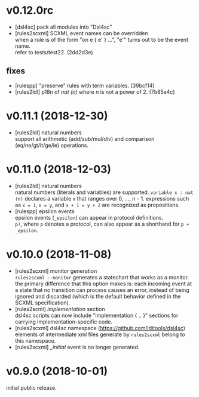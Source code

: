 # v0.12.0rc

- [dsl4sc] pack all modules into "Dsl4sc"
- [rules2scxml] SCXML event names can be overridden  
  when a rule is of the form "on e { e' } ...", "e'" turns out to be the event name.  
  refer to tests/test22.
  (2dd2d3e)

## fixes
- [rulespp] "preserve" rules with term variables.
  (39bcf14)
- [rules2ldl] p18n of _nat (n)_ where _n_ is not a power of 2.
  (7b85a4c)

# v0.11.1 (2018-12-30)

- [rules2ldl] natural numbers  
  support all arithmetic (add/sub/mul/div) and comparison (eq/ne/gt/lt/ge/le) operations.

# v0.11.0 (2018-12-03)

- [rules2ldl] natural numbers  
  natural numbers (literals and variables) are supported.
  `variable x : nat (n)` declares a variable `x` that ranges over 0, ..., n - 1.
  expressions such as `x = 1`, `x = y`, and `x + 1 = y + 2` are recognized as propositions.
- [rulespp] epsilon events  
  epsilon events (`_epsilon`) can appear in protocol definitions.  
  `p?`, where `p` denotes a protocol, can also appear as a shorthand for `p + _epsilon`.

# v0.10.0 (2018-11-08)

- [rules2scxml] monitor generation  
  `rules2scxml --monitor` generates a statechart that works as a monitor.
  the primary difference that this option makes is:
  each incoming event at a state that no transition can process causes an error,
  instead of being ignored and discarded
  (which is the default behavior defined in the SCXML specification).
- [rules2scml] _implementation_ section  
  dsl4sc scripts can now include "implementation { .. }" sections
  for carrying implementation-specific code.
- [rules2scxml] dsl4sc namespace (https://github.com/ldltools/dsl4sc)  
  elements of intermediate xml files generate by `rules2scxml` belong to this namespace.
- [rules2scxml] _\_initial_ event is no longer generated.


# v0.9.0 (2018-10-01)

initial public release.
